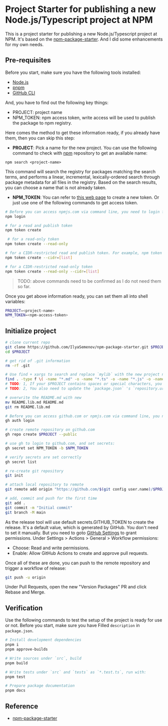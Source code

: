 # Project Starter for publishing a new Node.js/Typescript project at NPM

This is a project starter for publishing a new Node.js/Typescript project at NPM. It's based on the [npm-package-starter](https://github.com/IlyaSemenov/npm-package-starter). And I did some enhancements for my own needs.

## Pre-requisites
Before you start, make sure you have the following tools installed:

- [Node.js](https://nodejs.org/)
- [pnpm](https://pnpm.io/)
- [GitHub CLI](https://cli.github.com/)

And, you have to find out the following key things:
- PROJECT: project name
- NPM_TOKEN: npm access token, write access will be used to publish the package to npm registry.

Here comes the method to get these information ready, if you already have them, then you can skip this step:
- **PROJECT**: Pick a name for the new project. You can use the following command to check with [npm](https://www.npmjs.com/) repository to get an available name:
```
npm search <project-name>
```

This command will search the registry for packages matching the search terms, and performs a linear, incremental, lexically-ordered search through package metadata for all files in the registry. Based on the search results, you can choose a name that is not already taken.

- **NPM_TOKEN**: You can refer to [this web page](https://docs.npmjs.com/creating-and-viewing-access-tokens) to create a new token. Or just use one of the following commands to get access token.
```bash
# Before you can access npmjs.com via command line, you need to login first
npm login

# for a read and publish token
npm token create

 # for a read-only token
npm token create --read-only

# for a CIDR-restricted read and publish token. For example, npm token create --cidr=192.0.2.0/24
npm token create --cidr=[list]

# for a CIDR-restricted read-only token
npm token create --read-only --cidr=[list]
```
>TODO: above commands need to be confirmed as I do not need them so far.


Once you get above information ready, you can set them all into shell variables:
```bash
PROJECT=<project-name>
NPM_TOKEN=<npm-access-token>
```

## Initialize project
```bash
# clone current repo
git clone https://github.com/IlyaSemenov/npm-package-starter.git $PROJECT
cd $PROJECT

# get rid of .git information
rm -rf .git

# Use find + xargs to search and replace `mylib` with the new project name $PROJECT for the whole project.
find . -type f \( -name "*.md" -o -name "*.ts" -o -name "*.js" -o -name "*.json" \) -print0 | xargs -0 perl -i -pe "s#mylib#$PROJECT#g"
# TODO: 1, If your $PROJECT contains spaces or special characters, you need to update some files manually due to the aggressive nature of the find command, for example README.md.
# TODO: 2, You also need to update the `package.json` 's `repository.url` as `https://github.com/$(git config user.name)/$PROJECT.git`

# overwrite the README.md with new
mv README.lib.md README.md
git rm README.lib.md

# Before you can access github.com or npmjs.com via command line, you need to login first:
gh auth login

# create remote repository on github.com
gh repo create $PROJECT --public

# use gh to login to github.com, and set secrets:
gh secret set NPM_TOKEN -b $NPM_TOKEN

# verify secrets are set correctly
gh secret list

# re-create git repository
git init

# attach local repository to remote
git remote add origin "https://github.com/$(git config user.name)/$PROJECT.git"

# add, commit and push for the first time
git add .
git commit -m "Initial commit"
git branch -M main
```

As the release tool will use default secrets.GITHUB_TOKEN to create the release. It's a default value, which is generated by GitHub. You don't need to set it manually. But you need to goto [GitHub Settings](https://github.com/robinmin/npm-package-starter/settings/actions) to grant permissions. Under Settings > Actions > General > Workflow permissions:
  - Choose: Read and write permissions.
  - Enable: Allow GitHub Actions to create and approve pull requests.

Once all of these are done, you can push to the remote repository and trigger a workflow of release:
```bash
git push -u origin
```

Under Pull Requests, open the new "Version Packages" PR and click Rebase and Merge.


## Verification
Use the following commands to test the setup of the project is ready for use or not. Before you start, make sure you have Filled `description` in `package.json`.

```bash
# Install development dependencies
pnpm i
pnpm approve-builds

# Write sources under `src`, build
pnpm build

# Write tests under `src` and `tests` as `*.test.ts`, run with:
pnpm test

# Prepare package documentation
pnpm docs
```

## Reference
- [npm-package-starter](https://github.com/IlyaSemenov/npm-package-starter)

